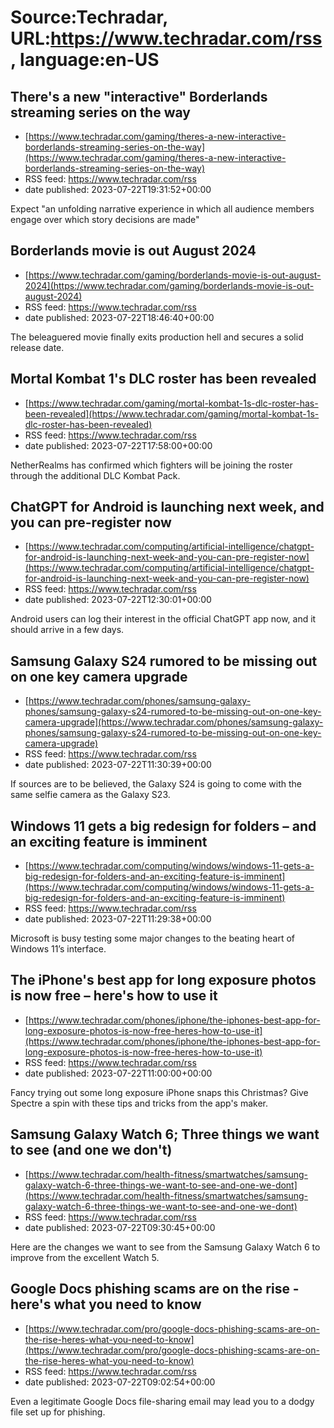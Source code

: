 # Source:Techradar, URL:https://www.techradar.com/rss, language:en-US

## There's a new "interactive" Borderlands streaming series on the way
 - [https://www.techradar.com/gaming/theres-a-new-interactive-borderlands-streaming-series-on-the-way](https://www.techradar.com/gaming/theres-a-new-interactive-borderlands-streaming-series-on-the-way)
 - RSS feed: https://www.techradar.com/rss
 - date published: 2023-07-22T19:31:52+00:00

Expect "an unfolding narrative experience in which all audience members engage over which story decisions are made"

## Borderlands movie is out August 2024
 - [https://www.techradar.com/gaming/borderlands-movie-is-out-august-2024](https://www.techradar.com/gaming/borderlands-movie-is-out-august-2024)
 - RSS feed: https://www.techradar.com/rss
 - date published: 2023-07-22T18:46:40+00:00

The beleaguered movie finally exits production hell and secures a solid release date.

## Mortal Kombat 1's DLC roster has been revealed
 - [https://www.techradar.com/gaming/mortal-kombat-1s-dlc-roster-has-been-revealed](https://www.techradar.com/gaming/mortal-kombat-1s-dlc-roster-has-been-revealed)
 - RSS feed: https://www.techradar.com/rss
 - date published: 2023-07-22T17:58:00+00:00

NetherRealms has confirmed which fighters will be joining the roster through the additional DLC Kombat Pack.

## ChatGPT for Android is launching next week, and you can pre-register now
 - [https://www.techradar.com/computing/artificial-intelligence/chatgpt-for-android-is-launching-next-week-and-you-can-pre-register-now](https://www.techradar.com/computing/artificial-intelligence/chatgpt-for-android-is-launching-next-week-and-you-can-pre-register-now)
 - RSS feed: https://www.techradar.com/rss
 - date published: 2023-07-22T12:30:01+00:00

Android users can log their interest in the official ChatGPT app now, and it should arrive in a few days.

## Samsung Galaxy S24 rumored to be missing out on one key camera upgrade
 - [https://www.techradar.com/phones/samsung-galaxy-phones/samsung-galaxy-s24-rumored-to-be-missing-out-on-one-key-camera-upgrade](https://www.techradar.com/phones/samsung-galaxy-phones/samsung-galaxy-s24-rumored-to-be-missing-out-on-one-key-camera-upgrade)
 - RSS feed: https://www.techradar.com/rss
 - date published: 2023-07-22T11:30:39+00:00

If sources are to be believed, the Galaxy S24 is going to come with the same selfie camera as the Galaxy S23.

## Windows 11 gets a big redesign for folders – and an exciting feature is imminent
 - [https://www.techradar.com/computing/windows/windows-11-gets-a-big-redesign-for-folders-and-an-exciting-feature-is-imminent](https://www.techradar.com/computing/windows/windows-11-gets-a-big-redesign-for-folders-and-an-exciting-feature-is-imminent)
 - RSS feed: https://www.techradar.com/rss
 - date published: 2023-07-22T11:29:38+00:00

Microsoft is busy testing some major changes to the beating heart of Windows 11’s interface.

## The iPhone's best app for long exposure photos is now free – here's how to use it
 - [https://www.techradar.com/phones/iphone/the-iphones-best-app-for-long-exposure-photos-is-now-free-heres-how-to-use-it](https://www.techradar.com/phones/iphone/the-iphones-best-app-for-long-exposure-photos-is-now-free-heres-how-to-use-it)
 - RSS feed: https://www.techradar.com/rss
 - date published: 2023-07-22T11:00:00+00:00

Fancy trying out some long exposure iPhone snaps this Christmas? Give Spectre a spin with these tips and tricks from the app's maker.

## Samsung Galaxy Watch 6; Three things we want to see (and one we don't)
 - [https://www.techradar.com/health-fitness/smartwatches/samsung-galaxy-watch-6-three-things-we-want-to-see-and-one-we-dont](https://www.techradar.com/health-fitness/smartwatches/samsung-galaxy-watch-6-three-things-we-want-to-see-and-one-we-dont)
 - RSS feed: https://www.techradar.com/rss
 - date published: 2023-07-22T09:30:45+00:00

Here are the changes we want to see from the Samsung Galaxy Watch 6 to improve from the excellent Watch 5.

## Google Docs phishing scams are on the rise - here's what you need to know
 - [https://www.techradar.com/pro/google-docs-phishing-scams-are-on-the-rise-heres-what-you-need-to-know](https://www.techradar.com/pro/google-docs-phishing-scams-are-on-the-rise-heres-what-you-need-to-know)
 - RSS feed: https://www.techradar.com/rss
 - date published: 2023-07-22T09:02:54+00:00

Even a legitimate Google Docs file-sharing email may lead you to a dodgy file set up for phishing.

